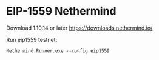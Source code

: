 # EIP-1559 Nethermind

Download 1.10.14 or later
https://downloads.nethermind.io/ 

Run eip1559 testnet:
```
Nethermind.Runner.exe --config eip1559
```